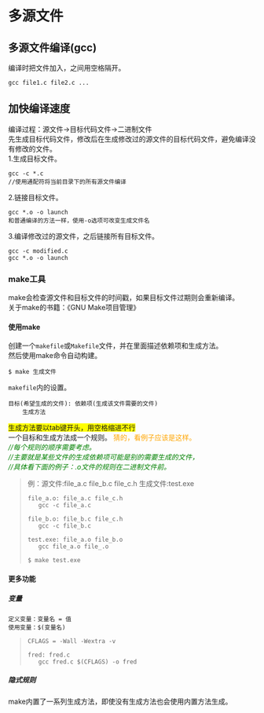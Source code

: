 # 多源文件
## 多源文件编译(gcc)
编译时把文件加入，之间用空格隔开。  
```
gcc file1.c file2.c ...
```

## 加快编译速度
编译过程：源文件->目标代码文件->二进制文件  
先生成目标代码文件，修改后在生成修改过的源文件的目标代码文件，避免编译没有修改的文件。  
1.生成目标文件。  
```
gcc -c *.c
//使用通配符将当前目录下的所有源文件编译
```
2.链接目标文件。  
```
gcc *.o -o launch
和普通编译的方法一样，使用-o选项可改变生成文件名
```
3.编译修改过的源文件，之后链接所有目标文件。
```
gcc -c modified.c
gcc *.o -o launch
```

### make工具
make会检查源文件和目标文件的时间戳，如果目标文件过期则会重新编译。  
关于make的书籍：《GNU Make项目管理》  

#### 使用make
创建一个`makefile`或`Makefile`文件，并在里面描述依赖项和生成方法。  
然后使用make命令自动构建。  
```
$ make 生成文件
```

`makefile`内的设置。  
```
目标(希望生成的文件): 依赖项(生成该文件需要的文件)
    生成方法
```
<font style='background:yellow'>生成方法要以tab键开头，用空格缩进不行</font>  
一个目标和生成方法成一个规则。  <font color='orange'>猜的，看例子应该是这样。</font>  
<font color='green'>*//每个规则的顺序需要考虑。*</font>  
<font color='green'>*//主要就是某些文件的生成依赖项可能是别的需要生成的文件，*</font>  
<font color='green'>*//具体看下面的例子：.o文件的规则在二进制文件前。*</font>  

>例：源文件:file_a.c file_b.c file_c.h 生成文件:test.exe
>```
>file_a.o: file_a.c file_c.h
>    gcc -c file_a.c
>
>file_b.o: file_b.c file_c.h
>    gcc -c file_b.c
>
>test.exe: file_a.o file_b.o
>    gcc file_a.o file_.o
> ```
> ```
> $ make test.exe
> ```

#### 更多功能
##### 变量
```
定义变量：变量名 = 值
使用变量：$(变量名)
```
>```
>CFLAGS = -Wall -Wextra -v
>
>fred: fred.c
>    gcc fred.c $(CFLAGS) -o fred
>```

##### 隐式规则
make内置了一系列生成方法，即使没有生成方法也会使用内置方法生成。  













